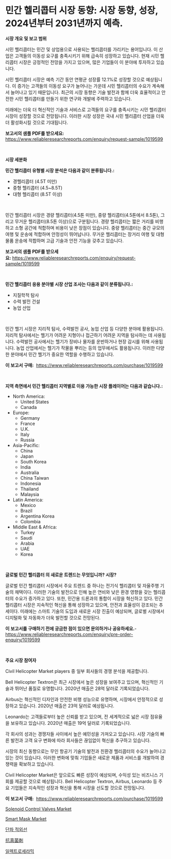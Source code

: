 <p><h1>민간 헬리콥터 시장 동향: 시장 동향, 성장, 2024년부터 2031년까지 예측.</h1></p><p><strong>시장 개요 및 보고 범위</strong></p>
<p><p>시민 헬리콥터는 민간 및 상업용으로 사용되는 헬리콥터를 가리키는 용어입니다. 이 산업은 고객들의 이동성 요구를 충족시키기 위해 급속히 성장하고 있습니다. 현재 시민 헬리콥터 시장은 긍정적인 전망을 가지고 있으며, 많은 기업들이 이 분야에 투자하고 있습니다.</p><p>시민 헬리콥터 시장은 예측 기간 동안 연평균 성장률 12.1%로 성장할 것으로 예상됩니다. 이 증가는 고객들의 이동성 요구가 늘어나는 가운데 시민 헬리콥터의 수요가 계속해서 늘어나고 있기 때문입니다. 최근의 시장 동향은 기술 발전과 함께 더욱 효율적이고 안전한 시민 헬리콥터를 만들기 위한 연구와 개발에 주력하고 있습니다.</p><p>미래에는 더욱 더 혁신적인 기술과 서비스로 고객들의 요구를 충족시키는 시민 헬리콥터 시장이 성장할 것으로 전망됩니다. 이러한 시장 성장은 국내 시민 헬리콥터 산업을 더욱 더 활성화시킬 것으로 기대됩니다.</p></p>
<p><strong>보고서의 샘플 PDF를 받으세요:</strong> <a href="https://www.reliableresearchreports.com/enquiry/request-sample/1019599">https://www.reliableresearchreports.com/enquiry/request-sample/1019599</a></p>
<p>&nbsp;</p>
<p><strong>시장 세분화</strong></p>
<p><strong>민간 헬리콥터 유형별 시장 분석은 다음과 같이 분류됩니다.:</strong></p>
<p><ul><li>경헬리콥터 (4.5T 미만)</li><li>중형 헬리콥터 (4.5~8.5T)</li><li>대형 헬리콥터 (8.5T 이상)</li></ul></p>
<p>&nbsp;</p>
<p><p>민간 헬리콥터 시장은 경량 헬리콥터(4.5톤 미만), 중량 헬리콥터(4.5톤에서 8.5톤), 그리고 무거운 헬리콥터(8.5톤 이상)으로 구분됩니다. 경량 헬리콥터는 짧은 거리를 비행하고 소형 공간에 적합하며 비용이 낮은 장점이 있습니다. 중량 헬리콥터는 중간 규모의 여행 및 운송에 적합하며 안정성이 뛰어납니다. 무거운 헬리콥터는 장거리 여행 및 대형 물품 운송에 적합하며 고급 기술과 안전 기능을 갖추고 있습니다.</p></p>
<p><strong>보고서의 샘플 PDF를 받으세요:</strong>&nbsp;<a href="https://www.reliableresearchreports.com/enquiry/request-sample/1019599">https://www.reliableresearchreports.com/enquiry/request-sample/1019599</a></p>
<p>&nbsp;</p>
<p><strong> 민간 헬리콥터 응용 분야별 시장 산업 조사는 다음과 같이 분류됩니다.:</strong></p>
<p><ul><li>지질학적 탐사</li><li>수력 발전 건설</li><li>농업 산업</li></ul></p>
<p>&nbsp;</p>
<p><p>민간 헬기 시장은 지리적 탐사, 수력발전 공사, 농업 산업 등 다양한 분야에 활용됩니다. 지리적 탐사에서는 헬기가 어려운 지형이나 접근하기 어려운 지역을 탐사하는 데 사용됩니다. 수력발전 공사에서는 헬기가 장비나 물자를 운반하거나 현장 감시를 위해 사용됩니다. 농업 산업에서는 헬기가 작물을 뿌리는 등의 업무에서도 활용됩니다. 이러한 다양한 분야에서 민간 헬기가 중요한 역할을 수행하고 있습니다.</p></p>
<p><strong>이 보고서 구매:</strong>&nbsp; <a href="https://www.reliableresearchreports.com/purchase/1019599">https://www.reliableresearchreports.com/purchase/1019599</a></p>
<p>&nbsp;</p>
<p><strong>지역 측면에서 민간 헬리콥터 지역별로 이용 가능한 시장 플레이어는 다음과 같습니다.:</strong></p>
<p><ul>
    <li>
        North America:
        <ul>
            <li>United States</li>
            <li>Canada</li>
        </ul>
    </li>
    <li>
        Europe:
        <ul>
            <li>Germany</li>
            <li>France</li>
            <li>U.K.</li>
            <li>Italy</li>
            <li>Russia</li>
        </ul>
    </li>
    <li>
        Asia-Pacific:
        <ul>
            <li>China</li>
            <li>Japan</li>
            <li>South Korea</li>
            <li>India</li>
            <li>Australia</li>
            <li>China Taiwan</li>
            <li>Indonesia</li>
            <li>Thailand</li>
            <li>Malaysia</li>
        </ul>
    </li>
    <li>
        Latin America:
        <ul>
            <li>Mexico</li>
            <li>Brazil</li>
            <li>Argentina Korea</li>
            <li>Colombia</li>
        </ul>
    </li>
    <li>
        Middle East & Africa:
        <ul>
            <li>Turkey</li>
            <li>Saudi</li>
            <li>Arabia</li>
            <li>UAE</li>
            <li>Korea</li>
        </ul>
    </li>
    </ul></p>
<p>&nbsp;</p>
<p><strong>글로벌 민간 헬리콥터 의 새로운 트렌드는 무엇입니까? 시장?</strong></p>
<p><p>글로벌 민간 헬리콥터 시장에서 주요 트렌드 중 하나는 전기식 헬리콥터 및 자율주행 기술의 채택이다. 이러한 기술의 발전으로 인해 높은 연비와 낮은 환경 영향을 갖는 헬리콥터의 수요가 증가하고 있다. 또한, 민간용 드론과의 통합이 시장을 혁신하고 있다. 민간 헬리콥터 시장은 지속적인 혁신을 통해 성장하고 있으며, 안전과 효율성이 강조되는 추세이다. 미래에는 스마트 기술의 도입과 새로운 시장 진출이 예상되며, 글로벌 시장에서 디지털화 및 자동화가 더욱 발전할 것으로 전망된다.</p></p>
<p><strong>이 보고서를 구매하기 전에 궁금한 점이 있으면 문의하거나 공유하세요.</strong>- <a href="https://www.reliableresearchreports.com/enquiry/pre-order-enquiry/1019599">https://www.reliableresearchreports.com/enquiry/pre-order-enquiry/1019599</a></p>
<p>&nbsp;</p>
<p><strong>주요 시장 참여자</strong></p>
<p><p>Civil Helicopter Market players 중 일부 회사들의 경쟁 분석을 제공합니다.</p><p>Bell Helicopter Textron은 최근 시장에서 높은 성장을 보여주고 있으며, 혁신적인 기술과 뛰어난 품질로 유명합니다. 2020년 매출은 28억 달러로 기록되었습니다.</p><p>Airbus는 혁신적인 디자인과 안전한 비행 성능으로 유명하며, 시장에서 안정적으로 성장하고 있습니다. 2020년 매출은 23억 달러로 예상됩니다.</p><p>Leonardo는 고객들로부터 높은 신뢰를 받고 있으며, 전 세계적으로 넓은 시장 점유율을 보유하고 있습니다. 2020년 매출은 19억 달러로 기록되었습니다.</p><p>각 회사의 성과는 경쟁자들 사이에서 높은 예민성을 가져오고 있습니다. 시장 기술의 빠른 발전과 고객 요구 변화에 따라 회사들은 끊임없이 혁신을 추구하고 있습니다.</p><p>시장의 최신 동향으로는 무인 항공기 기술의 발전과 친환경 헬리콥터의 수요가 늘어나고 있는 것이 있습니다. 이러한 변화에 맞춰 기업들은 새로운 제품과 서비스를 개발하여 경쟁력을 확보하고 있습니다.</p><p>Civil Helicopter Market은 앞으로도 빠른 성장이 예상되며, 수익성 있는 비즈니스 기회를 제공할 것으로 예상됩니다. Bell Helicopter Textron, Airbus, Leonardo 등 주요 기업들은 지속적인 성장과 혁신을 통해 시장을 선도할 것으로 전망됩니다.</p></p>
<p><strong>이 보고서 구매:</strong>&nbsp;&nbsp;<a href="https://www.reliableresearchreports.com/purchase/1019599">https://www.reliableresearchreports.com/purchase/1019599</a></p>
<p><p><a href="https://issuu.com/reportprime-2/docs/solenoid-control-valves-market-size-2030.pptx">Solenoid Control Valves Market</a></p><p><a href="https://changeable-paste-463.notion.site/Smart-Mask-Market-Provides-Detailed-Segmentation-of-this-Market-based-on-Type-Application-and-Regi-b6a6194704e0499fa8d8e6dcb9359e8b">Smart Mask Market</a></p><p><a href="https://github.com/vsn7qpua81q/Market-Research-Report-List-1/blob/main/1372368187761.md">단파 적외선</a></p><p><a href="https://github.com/adcxff01450218/Market-Research-Report-List-1/blob/main/9017289187826.md">抗真菌剤</a></p><p><a href="https://github.com/trmesnao7959541/Market-Research-Report-List-1/blob/main/8813427187760.md">일렉트로세라믹</a></p></p>
